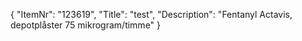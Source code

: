 {
  "ItemNr": "123619",
  "Title": "test",
  "Description": "Fentanyl Actavis, depotplåster 75 mikrogram/timme"
}
